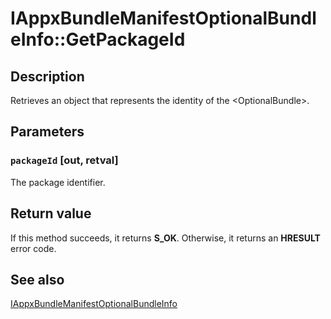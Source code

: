 # IAppxBundleManifestOptionalBundleInfo::GetPackageId

## Description

Retrieves an object that represents the identity of the \<OptionalBundle>.

## Parameters

### `packageId` [out, retval]

The package identifier.

## Return value

If this method succeeds, it returns **S_OK**. Otherwise, it returns an **HRESULT** error code.

## See also

[IAppxBundleManifestOptionalBundleInfo](https://learn.microsoft.com/windows/desktop/api/appxpackaging/nn-appxpackaging-iappxbundlemanifestoptionalbundleinfo)